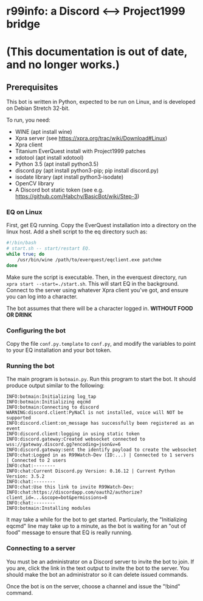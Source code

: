 # r99info: a Discord <--> Project1999 bridge
# (This documentation is out of date, and no longer works.)

## Prerequisites
This bot is written in Python, expected to be run on Linux, and is developed on
Debian Stretch 32-bit.

To run, you need:
* WINE (apt install wine)
* Xpra server (see https://xpra.org/trac/wiki/Download#Linux)
* Xpra client
* Titanium EverQuest install with Project1999 patches
* xdotool (apt install xdotool)
* Python 3.5 (apt install python3.5)
* discord.py (apt install python3-pip; pip install discord.py)
* isodate library (apt install python3-isodate)
* OpenCV library
* A Discord bot static token (see e.g. https://github.com/Habchy/BasicBot/wiki/Step-3)


### EQ on Linux
First, get EQ running.  Copy the EverQuest installation into a directory on
the linux host.  Add a shell script to the eq directory such as:

```sh
#!/bin/bash
# start.sh -- start/restart EQ.
while true; do
    /usr/bin/wine /path/to/everquest/eqclient.exe patchme
done
```

Make sure the script is executable.  Then, in the everquest directory,
run `xpra start --start=./start.sh`.  This will start EQ in the background.  Connect to
the server using whatever Xpra client you've got, and ensure you can log into a character.

The bot assumes that there will be a character logged in.  **WITHOUT FOOD OR DRINK**

### Configuring the bot
Copy the file `conf.py.template` to `conf.py`, and modify the variables to point to
your EQ installation and your bot token.

### Running the bot
The main program is `botmain.py`.  Run this program to start the bot.  It should produce
output similar to the following:
```
INFO:botmain:Initializing log_tap
INFO:botmain:Initializing eqcmd
INFO:botmain:Connecting to discord
WARNING:discord.client:PyNaCl is not installed, voice will NOT be supported
INFO:discord.client:on_message has successfully been registered as an event
INFO:discord.client:logging in using static token
INFO:discord.gateway:Created websocket connected to wss://gateway.discord.gg?encoding=json&v=6
INFO:discord.gateway:sent the identify payload to create the websocket
INFO:chat:Logged in as R99Watch-Dev (ID:...) | Connected to 1 servers | Connected to 2 users
INFO:chat:--------
INFO:chat:Current Discord.py Version: 0.16.12 | Current Python Version: 3.5.2
INFO:chat:--------
INFO:chat:Use this link to invite R99Watch-Dev:
INFO:chat:https://discordapp.com/oauth2/authorize?client_id=...&scope=bot&permissions=8
INFO:chat:--------
INFO:botmain:Installing modules
```

It may take a while for the bot to get started.  Particularly, the "Initializing eqcmd"
line may take up to a minute, as the bot is waiting for an "out of food" message to ensure
that EQ is really running.

### Connecting to a server
You must be an administrator on a Discord server to invite the bot to join.  If you are,
click the link in the text output to invite the bot to the server.  You should make the
bot an administrator so it can delete issued commands.

Once the bot is on the server, choose a channel and issue the "!bind" command.

